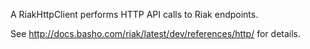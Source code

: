 A RiakHttpClient performs HTTP API calls to Riak endpoints.

See http://docs.basho.com/riak/latest/dev/references/http/ for details.
